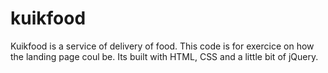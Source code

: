 # kuikfood
Kuikfood is a service of delivery of food. This code is for exercice on how the landing page coul be. Its built with HTML, CSS and a little bit of jQuery. 

